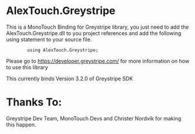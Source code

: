 AlexTouch.Greystripe
====================

This is a MonoTouch Binding for Greystripe library, you just need to add the AlexTouch.Greystripe.dll to you project references and add the following using statement to your source file.

			using AlexTouch.Greystripe;

Please go to https://developer.greystripe.com/ for more information on how to use this library

This currently binds Version 3.2.0 of Greystripe SDK

Thanks To:
==========

Greystripe Dev Team, MonoTouch Devs and Christer Nordvik for making this happen.